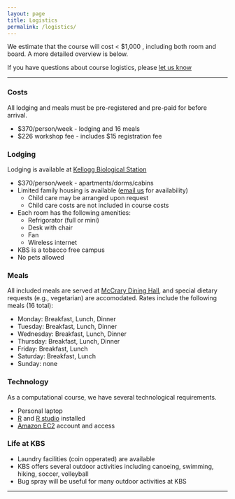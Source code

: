 ```yaml
---
layout: page
title: Logistics
permalink: /logistics/
---
```


We estimate that the course will cost < $1,000 , including both room and board. A more detailed overview is
below. 

If you have questions about course logistics, please [let us know](mailto:edamame.course@gmail.com)

***

### Costs
All lodging and meals must be pre-registered and pre-paid for before arrival.
* $370/person/week - lodging and 16 meals
* $226 workshop fee - includes $15 registration fee

### Lodging 
Lodging is available at [Kellogg Biological Station](http://www.kbs.msu.edu/)

* $370/person/week - apartments/dorms/cabins
* Limited family housing is available ([email us](mailto:edamame.course@gmail.com) for availability)
  * Child care may be arranged upon request
  * Child care costs are not included in course costs
* Each room has the following amenities:
  * Refrigorator (full or mini)
  * Desk with chair
  * Fan
  * Wireless internet
* KBS is a tobacco free campus 
* No pets allowed


### Meals
All included meals are served at [McCrary Dining Hall](http://conference.kbs.msu.edu/conference-center/food-and-beverage-service/), and special dietary requests (e.g., vegetarian) are accomodated. Rates include the following meals (16 total): 

* Monday:    Breakfast, Lunch, Dinner
* Tuesday:   Breakfast, Lunch, Dinner
* Wednesday: Breakfast, Lunch, Dinner
* Thursday:  Breakfast, Lunch, Dinner
* Friday:    Breakfast, Lunch
* Saturday:  Breakfast, Lunch
* Sunday:    none


### Technology 
As a computational course, we have several technological requirements. 

* Personal laptop
* [R](https://cran.rstudio.com/) and [R studio](https://www.rstudio.com/products/rstudio/download/) installed
* [Amazon EC2](https://aws.amazon.com/ec2/) account and access


### Life at KBS
* Laundry facilities (coin opperated) are available
* KBS offers several outdoor activities including canoeing, swimming, hiking, soccer, volleyball
* Bug spray will be useful for many outdoor activities at KBS


***


